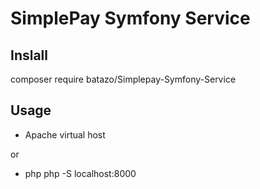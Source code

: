# SimplePay Symfony Service

## Inslall
composer require batazo/Simplepay-Symfony-Service

## Usage
- Apache virtual host

or

- php php -S localhost:8000
